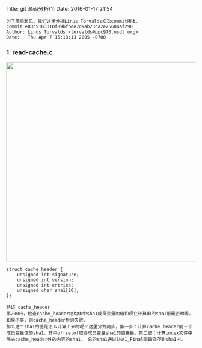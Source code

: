 Title: git 源码分析(1)
Date: 2016-01-17 21:54

    为了简单起见，我们这里分析Linus Torvalds初次commit版本。
    commit e83c5163316f89bfbde7d9ab23ca2e25604af290
    Author: Linus Torvalds <torvalds@ppc970.osdl.org>
    Date:   Thu Apr 7 15:13:13 2005 -0700

### 1. read-cache.c
<img src="./image/note/git_verify_hdr.png" width="550" height="530">
    
```
struct cache_header {
	unsigned int signature;
	unsigned int version;
	unsigned int entries;
	unsigned char sha1[20];
};
```
   
    验证 cache_header
    第200行，检查cache_header结构体中sha1成员变量的值和现在计算出的sha1值是否相等。
    如果不等，则cache_header检验失败。
    那么这个sha1的值是怎么计算出来的呢？这里分为两步，第一步：计算cache_header前三个
    成员变量值的sha1，其中offsetof取得成员变量sha1的偏移量。第二部：计算index文件中
    除去cache_header外的内容的sha1。 总的sha1通过SHA1_Final函数保存到sha1中。

